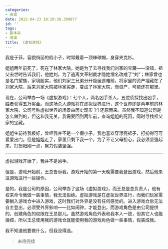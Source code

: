 ```yaml
---
categories:
- 阅读
date: 2022-04-23 18:20:38.399077
id: ''
tags:
- 剧本杀
- 阅读
title: 《虚拟游戏》
---
```


我是于菲，容貌俏丽的假小子，时常戴着一顶棒球帽，身穿夹克衫。

姐姐两年前死了，死在了林家大院。她是为了去寻找我们刘家的宝藏——没错，祖父去世时告诉我们，他姓刘，为了逃离文革制裁才隐姓埋名改成了“刘”；林家曾也是名门望族，家境殷实，他们刘家三兄弟分开隐居逃难前，将家里的资产埋藏在了刘家大院，后来刘家大院被林家买走，变成了林家大院，而资产，可能还在那里。

现在，公司举办一场《虚拟游戏》：七个人，两名凶手杀人，五位侦探找出凶手，胜者获得五万奖金。而这场杀人游戏将在虚拟世界进行，这个世界即是两年前的林家大院，公司号称虚拟世界的场景由历史现实 1:1 还原而来。虽然我不知道公司是怎么做到的，但这和我无关，我需要回到两年前，查询姐姐的死因，同时寻找祖父家的宝藏。

姐姐生前待我极好，曾经我并不是一个假小子，我也喜欢穿漂亮裙子，打扮得可可爱爱出门。但是姐姐走了，家里只剩下我一个，为了不让父母担心，我必须坚强起来，打扮阳刚一点，努力假装坚强。

---

<!-- more -->

虚拟游戏开始了，我并不是凶手。

但是，游戏开始前，王总告诉我，游戏开始的第一天晚需要我登出游戏，然后他来进游戏进行一些操作。

是的，我是公司的原因，公司举办了这场《虚拟游戏》，而王总是总负责人，他有权来命令我做一些事情，我无法拒绝。虚拟游戏是在虚拟世界进行，而我们玩家需要躺入游戏仓中进入游戏，这时我们对外界是没有任何感觉的。进入游戏仓后无法自主登出，必须受外界影响——比如闹钟，才能登出。而游戏角色是由公司提供的，创建角色的权限在王总那儿。虽然游戏角色外表和我本人一致，但其它人也能操控，所以王总使用我的游戏仓就能使用我的游戏角色做一些事情，假装成我。

我不知道他要做什么，但我没得选。

> 未待完续
